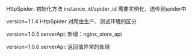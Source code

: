 HttpSpider: 初始化方法 instance_id/spider_id 需要实例化，透传到spider中

version=1.1.4
HttpSpider 对爬虫生产、测试环境的区分

version=1.0.5
serverApi: 新增：nginx_store_api 

version=1.0.6
serverApi: 返回值异常的处理